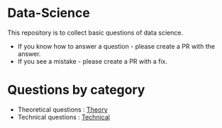 # Data-Science

This repository is to collect basic questions of data science. 

* If you know how to answer a question - please create a PR with the answer.
* If you see a mistake - please create a PR with a fix.


# Questions by category

* Theoretical questions : [Theory](Theory.md)
* Technical questions : [Technical](https://github.com/HelloYuqing/Data-Science/blob/030173de4a882a95cf5cd52b70ab034ca6c0ea62/technical)
